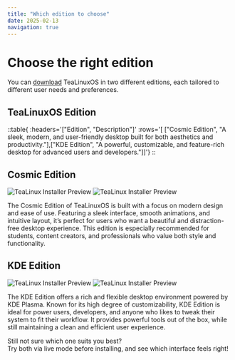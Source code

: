 ```yaml
---
title: "Which edition to choose"
date: 2025-02-13
navigation: true
---
```


# Choose the right edition

You can [download](https://doscom.org) TeaLinuxOS in two different editions, each tailored to different user needs and preferences.

## TeaLinuxOS Edition

::table{ :headers='["Edition", "Description"]' :rows='[ ["Cosmic Edition", "A sleek, modern, and user-friendly desktop built for both aesthetics and productivity."],["KDE Edition", "A powerful, customizable, and feature-rich desktop for advanced users and developers."]]'}
::

## Cosmic Edition

<img src="/Cosmic/1.png" alt="TeaLinux Installer Preview" class="mb-6" />
<img src="/Cosmic/2.png" alt="TeaLinux Installer Preview" class="mb-6" />

The Cosmic Edition of TeaLinuxOS is built with a focus on modern design and ease of use. Featuring a sleek interface, smooth animations, and intuitive layout, it’s perfect for users who want a beautiful and distraction-free desktop experience. This edition is especially recommended for students, content creators, and professionals who value both style and functionality.

## KDE Edition

<img src="/Plasma/1.png" alt="TeaLinux Installer Preview" class="mb-6" />
<img src="/Plasma/2.png" alt="TeaLinux Installer Preview" class="mb-6" />

The KDE Edition offers a rich and flexible desktop environment powered by KDE Plasma. Known for its high degree of customizability, KDE Edition is ideal for power users, developers, and anyone who likes to tweak their system to fit their workflow. It provides powerful tools out of the box, while still maintaining a clean and efficient user experience.

Still not sure which one suits you best?  
Try both via live mode before installing, and see which interface feels right!
<br/>
<br/>
<br/>
<br/>
<br/>

<NavLink
next-title="Boot TeaLinuxOS"
next-description="What's New in TeaLinux"
next-href="/documentation/installation/boot-tealinuxos-in-vms"
prev-title="Requirements"
prev-description="Requirements for installing TeaLinuxOS"
prev-href="/documentation/installation/requirements"
/>

